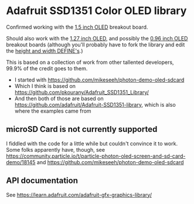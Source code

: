 # Adafruit SSD1351 Color OLED library

Confirmed working with the [1.5 inch OLED](https://www.adafruit.com/products/1431) breakout board. 

Should also work with the [1.27 inch OLED](https://www.adafruit.com/products/684), and possibly the [0.96 inch OLED](https://www.adafruit.com/products/684) breakout boards (although you'll probably have to fork the library and edit the [height and width DEFINE's](https://github.com/nfriedly/Adafruit_SSD1351_Photon/blob/master/firmware/Adafruit_SSD1351_Photon.h#L28).)

This is based on a collection of work from other tallented developers, 99.9% of the credit goes to them. 

* I started with https://github.com/mikeseeh/photon-demo-oled-sdcard
* Which I think is based on https://github.com/pkourany/Adafruit_SSD1351_Library/
* And then both of those are based on https://github.com/adafruit/Adafruit-SSD1351-library, which is also where the examples came from

## microSD Card is not currently supported

I fiddled with the code for a little while but couldn't convince it to work. 
Some folks apparently have, though, see https://community.particle.io/t/particle-photon-oled-screen-and-sd-card-demo/18145 and https://github.com/mikeseeh/photon-demo-oled-sdcard


## API documentation

See https://learn.adafruit.com/adafruit-gfx-graphics-library/